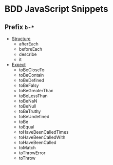 # BDD JavaScript Snippets

## Prefix `b-*`

- [Structure](structure/)
  - afterEach
  - beforeEach
  - describe
  - it
- [Expect](expect/)
  - toBeCloseTo
  - toBeContain
  - toBeDefined
  - toBeFalsy
  - toBeGreaterThan
  - toBeLessThan
  - toBeNaN
  - toBeNull
  - toBeTruthy
  - toBeUndefined
  - toBe
  - toEqual
  - toHaveBeenCalledTimes
  - toHaveBeenCalledWith
  - toHaveBeenCalled
  - toMatch
  - toThrowError
  - toThrow
